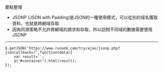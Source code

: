 要點整理
- JSONP (JSON with Padding)是JSON的一種使用模式，可以從別的域名獲取資料，也就是跨網域存取
- 因為同源策略不允許跨網域的請求和存取，所以訪問不同域的數據需要使用JSONP

---

```
$.getJSON('https://www.runoob.com/try/ajax/jsonp.php?jsoncallback=?',function(data){
	var result='';
	$('#container').html(result);
});
```
